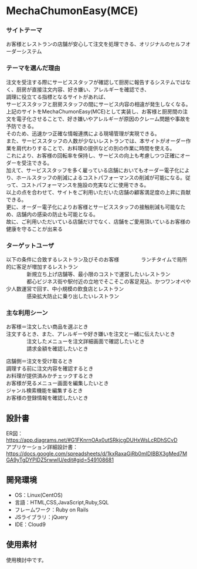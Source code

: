 # MechaChumonEasy(MCE)


### サイトテーマ
お客様とレストランの店舗が安心して注文を処理できる、オリジナルのセルフオーダーシステム<br>


### テーマを選んだ理由
注文を受注する際にサービススタッフが確認して厨房に報告するシステムではなく、厨房が直接注文内容、好き嫌い、アレルギーを確認でき、<br>
調理に役立てる指標となるサイトがあれば、<br>
サービススタッフと厨房スタッフの間にサービス内容の相違が発生しなくなる。<br>
上記のサイトをMechaChumonEasy(MCE)として実装し、お客様と厨房間の注文を電子化させることで、好き嫌いやアレルギーが原因のクレーム問題や事故を予防できる。<br>
そのため、迅速かつ正確な情報連携による現場管理が実現できる。<br>
また、サービススタッフの人数が少ないレストランでは、本サイトがオーダー作業を肩代わりすることで、お料理の提供などの別の作業に時間を使える。<br>
これにより、お客様の回転率を保持し、サービスの向上も考慮しつつ正確にオーダーを受注できる。<br>
加えて、サービススタッフを多く雇っている店舗においてもオーダー電子化により、ホールスタッフの削減によるコストパフォーマンスの削減が可能になる。従って、コストパフォーマンスを施設の充実などに使用できる。<br>
以上の点を合わせて、サイトをご利用いただいた店舗の顧客満足度の上昇に貢献できる。<br>
更に、オーダー電子化によりお客様とサービススタッフの接触削減も可能なため、店舗内の感染の防止も可能となる。<br>
故に、ご利用いただいている店舗だけでなく、店舗をご愛用頂いているお客様の健康を守ることが出来る<br>


### ターゲットユーザ
以下の条件に合致するレストラン及びそのお客様
　　　　ランチタイムで局所的に客足が増加するレストラン<br>
　　　　新規立ち上げ店舗等、最小限のコストで運営したいレストラン<br>
　　　　都心ビジネス街や駅付近の立地でそこそこの客足見込、かつワンオペや少人数運営で回す、中小規模の飲食店とレストラン<br>
　　　　感染拡大防止に乗り出したいレストラン<br>


### 主な利用シーン
お客様＝注文したい商品を選ぶとき<br>
        注文するとき、また、アレルギーや好き嫌いを注文と一緒に伝えたいとき<br>
　　　　注文したメニューを注文詳細画面で確認したいとき<br>
　　　　請求金額を確認したいとき<br>

店舗側＝注文を受け取るとき<br>
        調理する前に注文内容を確認するとき<br>
        お料理が提供済みかチェックするとき<br>
        お客様が見るメニュー画面を編集したいとき<br>
        ジャンル検索機能を編集するとき<br>
        お客様の登録情報を確認したいとき<br>



## 設計書
ER図：　https://app.diagrams.net/#G1FKnrnOAx0utSRkjcgDUHxWsLcRDhSCvD<br>
アプリケーション詳細設計書：　https://docs.google.com/spreadsheets/d/1kxRaxaGiRb0mIDIBBX3gMed7MGA9yTgDYPlDZ5rwwIU/edit#gid=549108681<br>


## 開発環境
- OS：Linux(CentOS)
- 言語：HTML,CSS,JavaScript,Ruby,SQL
- フレームワーク：Ruby on Rails
- JSライブラリ：jQuery
- IDE：Cloud9

## 使用素材
使用検討中です。